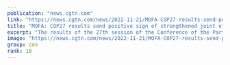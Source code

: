 ```yaml
---
publication: "news.cgtn.com"
link: "https://news.cgtn.com/news/2022-11-21/MOFA-COP27-results-send-positive-sign-of-strengthened-joint-efforts-1f96lWygxVe/index.html"
title: "MOFA: COP27 results send positive sign of strengthened joint efforts"
excerpt: "The results of the 27th session of the Conference of the Parties (COP27) to the United Nations Framework Convention on Climate Change (UNFCCC) sent a positive sign of countries' intensified cooperatio"
image: "https://news.cgtn.com/news/2022-11-21/MOFA-COP27-results-send-positive-sign-of-strengthened-joint-efforts-1f96lWygxVe/img/81c9e9788bf24580a0bacf19958962b6/81c9e9788bf24580a0bacf19958962b6-250.png"
group: con
rank: 10
---
```

